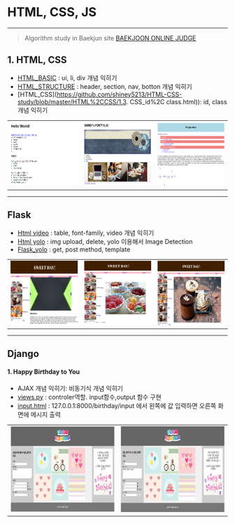 # HTML, CSS, JS 

---

> Algorithm study in Baekjun site
> [BAEKJOON ONLINE JUDGE](https://www.acmicpc.net/)

## 1. HTML, CSS 
- [HTML_BASIC](https://github.com/shiney5213/HTML-CSS-study/blob/master/HTML%2CCSS/1.1_HTML_basic.html) : ui, li, div 개념 익히기
- [HTML_STRUCTURE](https://github.com/shiney5213/HTML-CSS-study/blob/master/HTML%2CCSS/1.2_HTML_structure.html) : header, section, nav, botton 개념 익히기
- [HTML_CSS](https://github.com/shiney5213/HTML-CSS-study/blob/master/HTML%2CCSS/1.3. CSS_id%2C class.html)): id, class 개념 익히기
<table>
    <tr>
    <td><img src="images/1.1_HTML_BASIC.png" alt="1.1_HTML_BASIC" width='200' height = '150' /></td>
    <td><img src="images/1.2_HTML_structure.png" alt="1.2_HTML_structure" width='200' height = '150'/></td>
    <td><img src="images/1.3_CSS.png" alt="1.3_CSS" width='200' height = '150'/></td>    
    </tr>
</table>



---

##  Flask 
- [Html  video](https://github.com/shiney5213/HTML-CSS-study/blob/master/HTML%2CCSS/2.1.flask_image%2Cvidio.html) : table, font-family, video 개념 익히기
- [Html yolo](https://github.com/shiney5213/HTML-CSS-study/blob/master/HTML%2CCSS/2.2.flask_image%2Cyolo.html) : img upload, delete, yolo 이용해서 Image Detection
- [Flask_yolo](https://github.com/shiney5213/HTML-CSS-study/blob/master/HTML%2CCSS/2.1_flask_web.py) : get, post method, template 
<table>
    <tr>
    <td><img src="images/2.2_flask.png"  alt="2.2_flask" width='200' height = '150' /></td>
    <td><img src="images/2.1_flask3.png" alt="2.1_flask3" width='200' height = '150'/></td>
    <td><img src="images/2.1_flask.png" alt="2.1_flask" width='200' height = '150'/></td>    
    </tr>
</table>

---

##  Django
#### 1. Happy Birthday to You
- AJAX 개념 익히기: 비동기식 개념 익히기
- [views.py](https://github.com/shiney5213/HTML-CSS-study/blob/master/Django/mysite/birthday/views.py) : controler역할. input함수,output 함수 구현
- [input.html](https://github.com/shiney5213/HTML-CSS-study/blob/master/Django/mysite/TEMPLATES/birthday/input.html) : 127.0.0.1:8000/birthday/input 에서 왼쪽에 값 입력하면 오른쪽 화면에 메시지 출력
<table width = 600>
    <tr>
    <td><img src="images/3.1_Django1.png"  width='300' height = '200' /></td>
    <td><img src="images/3.1_Django2.png"  width='300' height = '200'/></td>
    </tr>
</table>